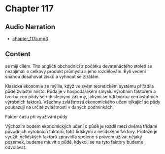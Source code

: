 # Chapter 117

## Audio Narration

- [chapter_117a.mp3](../5-audio-chunks-espeak/chapter_117a.mp3)

## Content

<!-- Source: ESPEAK_AUDIO-chapter_117a-OPTIMIZED.md -->

se míjí cílem. Tito angličtí obchodníci z počátku devatenáctého století se nezajímali o celkový produkt průmyslu a jeho rozdělování. Byli vedeni snahou dosahovat zisků a vyhnout se ztrátám.

Klasická ekonomie se mýlila, když ve svém teoretickém systému přiřadila půdě zvláštní místo. Půda je v hospodářském smyslu výrobním faktorem a tvorba cen půdy se řídí stejnými zákony, jakými se řídí tvorba cen ostatních výrobních faktorů. Všechny zvláštnosti ekonomického učení týkající se půdy poukazují na určité zvláštnosti v daných podmínkách.

Faktor času při využívání půdy

Výchozím bodem ekonomických učení o půdě je rozdíl mezi dvěma třídami původních výrobních faktorů, totiž lidskými a nelidskými faktory. Protože je využití nelidských faktorů zpravidla spojeno s právem užívat nějaký pozemek, budeme mluvit o půdě, kdykoli se na tyto faktory budeme odvolávat.

